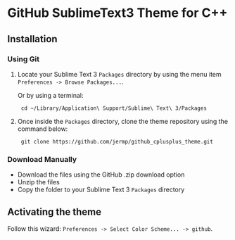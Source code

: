 # GitHub SublimeText3 Theme for C++

## Installation

### Using Git

1. Locate your Sublime Text 3 `Packages` directory by using the menu item `Preferences -> Browse Packages...`.

	Or by using a terminal:

		cd ~/Library/Application\ Support/Sublime\ Text\ 3/Packages

2. Once inside the `Packages` directory, clone the theme repository using the command below:

    	git clone https://github.com/jermp/github_cplusplus_theme.git

### Download Manually

- Download the files using the GitHub .zip download option
- Unzip the files
- Copy the folder to your Sublime Text 3 `Packages` directory

## Activating the theme

Follow this wizard:
`Preferences -> Select Color Scheme... -> github`.